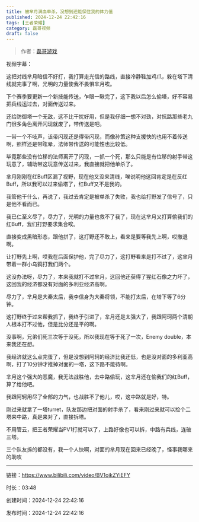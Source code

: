 ```yaml
---
title: 被芈月满血单杀，没想到还能保住我的体力值
published: 2024-12-24 22:42:16
tags: [王者荣耀]
category: 磊哥视频
draft: false
---
```



> 作者：[磊哥游戏](https://space.bilibili.com/268941858?spm_id_from=333.788.upinfo.head.click)

视频字幕：

这把对线芈月暗信不好打，我打算走光信的路线，直接冷静鞋加鸡爪，躲在塔下清线就完事了啊，光明的力量使我不畏惧芈月唉。

下个赛季要更新一个新技能传送，乍眼一瞅完了，这下我以后怎么偷塔，好不容易把兵线运过去，对面传送过来。

还给防御塔一个无敌，这不比干扰好用，但是我仔细一想不对劲，对抗路那些老九门很多角色离开闪现就废了，带传送是吧。

一带一个不吱声，该带闪现还是得带闪现，而像孙策这种支援快的也用不着传送啊，照样还是带眩晕，法师带传送的可能性也比较低。

毕竟那些没有位移的法师离开了闪现，一抓一个死，那么只能是有位移的射手带这玩意了，辅助带这玩意传送过来，我直接就把他单杀了。

芈月刚刚在红Buff区漏了视野，现在他又没来清线，唉说明他这回肯定是在反红Buff，所以我可以过来偷塔了，红Buff又不是我的。

我管他干什么，再说了，我过去肯定是被单杀了失败，我也给打野发了信号了，只是他不看而已。

我已仁至义尽了，尽力了，光明的力量也救不了我了，现在这芈月又打算偷我们的红Buff，我们打野要求集合唉。

直接变成黑暗形态，跟他拼了，这打野还不敢上，看来是要等我先上啊，哎撤退啊。

让打野先上啊，哎我在后面保护他，完了尽力了，这打野看来是打不过了，这芈月带着一群小乌鸦打我们两个。

这没办法呀，尽力了，本来我就打不过芈月，这回他还获得了猩红石像之力坏了，这回我的经济都没有对面的多利亚经济高啊。

尽力了，芈月是大秦太后，我李信身为大秦将领，不能打太后，在塔下等了6分钟。

这打野终于过来帮我抓了，我终于引进了，芈月还是太强大了，我跟阿珂两个清朝人根本打不过他，但是比分还是平的啊。

没事啊，兄弟们死三次等于没死，所以我现在等于死了一次，Enemy double，本来我还在想。

我经济就这么点完蛋了，但是没想到阿轲的经济比我还低，也是没对面的多利亚高啊，打了10分钟才推掉对面的一塔，这下路不能待啊。

芈月这个强大的恶魔，我无法战胜他，去中路偷玩，这芈月还在偷我们的红Buff，算了给他吧。

我跟阿轲用尽了全部的力气，也战胜不了他儿，哎，这中路就是好，特。

刚过来就拿了一塔turret，队友那边把对面的射手杀了，看来刚过来就可以捡个二塔来中路，真是来对了，直接拆塔。

不用管云，把王者荣耀当PV1打就可以了，上路好像也可以拆，中路有兵线，连破三塔。

三个队友拆的都没有，我一个人快啊，对面的芈月现在回来已经晚了，怪事我哪来的助攻

---


链接：https://www.bilibili.com/video/BV1ojkZYiEFY



时长：03:48

创建时间：2024-12-24 22:42:16

发布时间：2024-12-24 22:42:16
